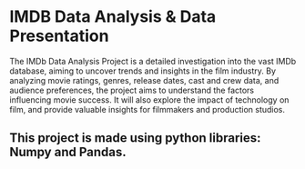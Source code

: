 # IMDB Data Analysis & Data Presentation
The IMDb Data Analysis Project is a detailed investigation into the vast IMDb database, aiming to uncover trends and insights in the film industry. By analyzing movie ratings, genres, release dates, cast and crew data, and audience preferences, the project aims to understand the factors influencing movie success. It will also explore the impact of technology on film, and provide valuable insights for filmmakers and production studios.
## This project is made using python libraries: Numpy and Pandas.


